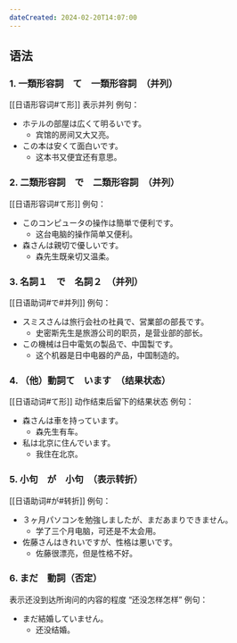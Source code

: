 ```yaml
---
dateCreated: 2024-02-20T14:07:00
---
```

## 语法
### 1. 一類形容詞　て　一類形容詞　（并列）
[[日语形容词#て形]]
表示并列
例句：
- ホテルの部屋は広くて明るいです。
	- 宾馆的房间又大又亮。
- この本は安くて面白いです。
	- 这本书又便宜还有意思。
### 2. 二類形容詞　で　二類形容詞　（并列）
[[日语形容词#て形]]
例句：
- このコンピュータの操作は簡単で便利です。
	- 这台电脑的操作简单又便利。
- 森さんは親切で優しいです。
	- 森先生既亲切又温柔。
### 3. 名詞１　で　名詞２　（并列）
[[日语助词#で#并列]]
例句：
- スミスさんは旅行会社の社員で、営業部の部長です。
	- 史密斯先生是旅游公司的职员，是营业部的部长。
- この機械は日中電気の製品で、中国製です。
	- 这个机器是日中电器的产品，中国制造的。
### 4. （他）動詞て　います　（结果状态）
[[日语动词#て形]]
动作结束后留下的结果状态
例句：
- 森さんは車を持っています。
	- 森先生有车。
- 私は北京に住んでいます。
	- 我住在北京。
### 5. 小句　が　小句　（表示转折）
[[日语助词#が#转折]]
例句：
- ３ヶ月パソコンを勉強しましたが、まだあまりできません。
	- 学了三个月电脑，可还是不太会用。
- 佐藤さんはきれいですが、性格は悪いです。
	- 佐藤很漂亮，但是性格不好。
### 6. まだ　動詞（否定）
表示还没到达所询问的内容的程度
“还没怎样怎样”
例句：
- まだ結婚していません。
	- 还没结婚。
